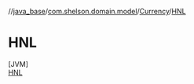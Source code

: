 //[java_base](../../../../index.md)/[com.shelson.domain.model](../../index.md)/[Currency](../index.md)/[HNL](index.md)

# HNL

[JVM]\
[HNL](index.md)
